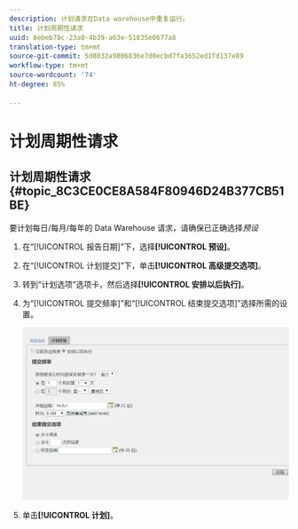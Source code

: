 ```yaml
---
description: 计划请求在Data warehouse中重复运行。
title: 计划周期性请求
uuid: 8ebeb78c-23a0-4b39-a63e-51835e0677a8
translation-type: tm+mt
source-git-commit: 5d8032a9806836e7d0ecbd7fa3652ed1fd137e89
workflow-type: tm+mt
source-wordcount: '74'
ht-degree: 85%

---
```



# 计划周期性请求

## 计划周期性请求 {#topic_8C3CE0CE8A584F80946D24B377CB51BE}

要计划每日/每月/每年的 Data Warehouse 请求，请确保已正确选择*预设*

1. 在“[!UICONTROL 报告日期]”下，选择&#x200B;**[!UICONTROL 预设]**。

1. 在“[!UICONTROL 计划提交]”下，单击&#x200B;**[!UICONTROL 高级提交选项]**。

1. 转到“计划选项”选项卡，然后选择&#x200B;**[!UICONTROL 安排以后执行]**。
1. 为“[!UICONTROL 提交频率]”和“[!UICONTROL 结束提交选项]”选择所需的设置。

   ![](assets/dw_schedule.png)

1. 单击&#x200B;**[!UICONTROL 计划]**。

